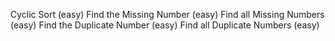 Cyclic Sort (easy)
Find the Missing Number (easy)
Find all Missing Numbers (easy)
Find the Duplicate Number (easy)
Find all Duplicate Numbers (easy)
